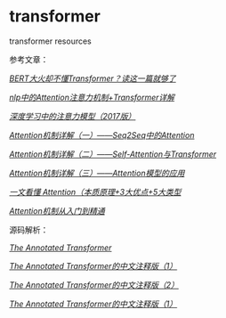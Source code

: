 # transformer
transformer resources

参考文章：

[*BERT大火却不懂Transformer？读这一篇就够了*](https://zhuanlan.zhihu.com/p/54356280)

[*nlp中的Attention注意力机制+Transformer详解*](https://zhuanlan.zhihu.com/p/53682800)

[*深度学习中的注意力模型（2017版）*](https://zhuanlan.zhihu.com/p/37601161)

[*Attention机制详解（一）——Seq2Seq中的Attention*](https://zhuanlan.zhihu.com/p/47063917)

[*Attention机制详解（二）——Self-Attention与Transformer*](https://zhuanlan.zhihu.com/p/47282410)

[*Attention机制详解（三）——Attention模型的应用*](https://zhuanlan.zhihu.com/p/47613793)

[*一文看懂 Attention（本质原理+3大优点+5大类型*](https://zhuanlan.zhihu.com/p/91839581)

[*Attention机制从入门到精通*](https://zhuanlan.zhihu.com/p/78850152)


源码解析：


[*The Annotated Transformer*](https://nlp.seas.harvard.edu/2018/04/03/attention.html)

[*The Annotated Transformer的中文注释版（1）*](https://zhuanlan.zhihu.com/p/107889011)

[*The Annotated Transformer的中文注释版（2）*](https://zhuanlan.zhihu.com/p/107889011)

[*The Annotated Transformer的中文注释版（1）*](https://zhuanlan.zhihu.com/p/109003287)


